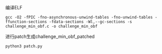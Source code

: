 编译ELF

```
gcc -O2 -fPIC -fno-asynchronous-unwind-tables -fno-unwind-tables -ffunction-sections -fdata-sections -Wl,--gc-sections -s challenge_min_obf.c -o challenge_min_obf
```

进行patch生成challenge_min_obf_patched

```
python3 patch.py
```


